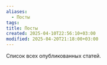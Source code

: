 ```yaml
---
aliases:
  - Посты
tags: 
title: Посты
created: 2025-04-10T22:56:10+03:00
modified: 2025-04-20T21:18:00+03:00
---
```


Список всех опубликованных статей.
